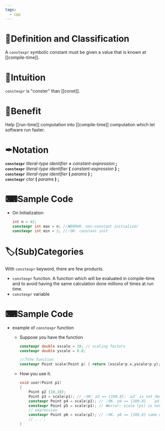 ```yaml
---
tags:
  - cpp
---
```

# 📝Definition and Classification
A `constexpr` symbolic constant must be given a value that is known at [[compile-time]].

# 🧠Intuition
`constexpr` is "conster" than [[const]].

# 🚀Benefit
 Help [[run-time]] computation into [[compile-time]] computation which let software run faster.

# ✒Notation
**`constexpr`** _literal-type_ _identifier_ **=** _constant-expression_ **;**  
**`constexpr`** _literal-type_ _identifier_ **{** _constant-expression_ **}** **;**  
**`constexpr`** _literal-type_ _identifier_ **(** _params_ **)** **;**  
**`constexpr`** _ctor_ **(** _params_ **)** **;**


# ⌨Sample Code
- On Initialization
  
  ``` c++
  int n = 42;
  constexpr int max = n; //❌ERROR. non-constant initializer
  constexpr int min = 2; //✅OK. constant init
  ```

# 🏷(Sub)Categories
With `constexpr` keyword, there are few products.
- `constexpr` function. A function which will be evaluated in compile-time and to avoid having the same calculation done millions of times at run time.
- `constexpr` variable

# ⌨Sample Code
- example of `constexpr` function
    - Suppose you have the function
      
      ``` c++
      constexpr double xscale = 10; // scaling factors
      constexpr double yscale = 0.8;
      
      //✋the function
      constexpr Point scale(Point p) { return {xscale*p.x,yscale*p.y}; };
      ```
    - How you use it.
      
      ``` c++
      void user(Point p1)
      {
          Point p2 {10,10};
          Point p3 = scale(p1); // ✅OK: p3 == {100,8}; `p3` is not declared with `constexpr` and its run-time evaluation is fine
          constexpr Point p4 = scale(p2); // ✅OK. p4 == {100,8}.  `p4` is declared with `constexpr` and its calculation can all be handled in compile-time
          constexpr Point p5 = scale(p1); // ❌error: scale (p1) is not a constant and not with const expression
          // expression
          constexpr Point p6 = scale(p2); // ✅OK. p6 == {100,8} same with p4
          // . . .
      }
      ```
    